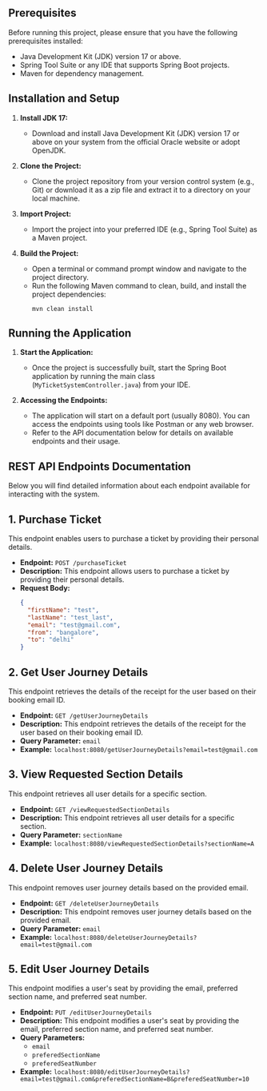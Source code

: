 ## Prerequisites

Before running this project, please ensure that you have the following prerequisites installed:

- Java Development Kit (JDK) version 17 or above.
- Spring Tool Suite or any IDE that supports Spring Boot projects.
- Maven for dependency management.

## Installation and Setup

1. **Install JDK 17:**
   - Download and install Java Development Kit (JDK) version 17 or above on your system from the official Oracle website or adopt OpenJDK.

2. **Clone the Project:**
   - Clone the project repository from your version control system (e.g., Git) or download it as a zip file and extract it to a directory on your local machine.

3. **Import Project:**
   - Import the project into your preferred IDE (e.g., Spring Tool Suite) as a Maven project.

4. **Build the Project:**
   - Open a terminal or command prompt window and navigate to the project directory.
   - Run the following Maven command to clean, build, and install the project dependencies:
     ```
     mvn clean install
     ```

## Running the Application

1. **Start the Application:**
   - Once the project is successfully built, start the Spring Boot application by running the main class (`MyTicketSystemController.java`) from your IDE.

2. **Accessing the Endpoints:**
   - The application will start on a default port (usually 8080). You can access the endpoints using tools like Postman or any web browser.
   - Refer to the API documentation below for details on available endpoints and their usage.

## REST API Endpoints Documentation

Below you will find detailed information about each endpoint available for interacting with the system.

## 1. Purchase Ticket

This endpoint enables users to purchase a ticket by providing their personal details.

- **Endpoint:** `POST /purchaseTicket`
- **Description:** This endpoint allows users to purchase a ticket by providing their personal details.
- **Request Body:**
  ```json
  {
    "firstName": "test",
    "lastName": "test_last",
    "email": "test@gmail.com",
    "from": "bangalore",
    "to": "delhi"
  }
## 2. Get User Journey Details

This endpoint retrieves the details of the receipt for the user based on their booking email ID.

- **Endpoint:** `GET /getUserJourneyDetails`
- **Description:** This endpoint retrieves the details of the receipt for the user based on their booking email ID.
- **Query Parameter:** `email`
- **Example:** `localhost:8080/getUserJourneyDetails?email=test@gmail.com`

## 3. View Requested Section Details

This endpoint retrieves all user details for a specific section.

- **Endpoint:** `GET /viewRequestedSectionDetails`
- **Description:** This endpoint retrieves all user details for a specific section.
- **Query Parameter:** `sectionName`
- **Example:** `localhost:8080/viewRequestedSectionDetails?sectionName=A`

## 4. Delete User Journey Details

This endpoint removes user journey details based on the provided email.

- **Endpoint:** `GET /deleteUserJourneyDetails`
- **Description:** This endpoint removes user journey details based on the provided email.
- **Query Parameter:** `email`
- **Example:** `localhost:8080/deleteUserJourneyDetails?email=test@gmail.com`

## 5. Edit User Journey Details

This endpoint modifies a user's seat by providing the email, preferred section name, and preferred seat number.

- **Endpoint:** `PUT /editUserJourneyDetails`
- **Description:** This endpoint modifies a user's seat by providing the email, preferred section name, and preferred seat number.
- **Query Parameters:**
  - `email`
  - `preferedSectionName`
  - `preferedSeatNumber`
- **Example:** `localhost:8080/editUserJourneyDetails?email=test@gmail.com&preferedSectionName=B&preferedSeatNumber=10`
